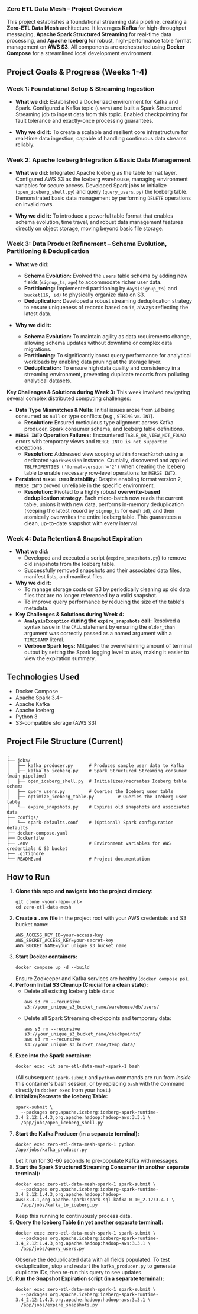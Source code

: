 ### **Zero ETL Data Mesh – Project Overview**

This project establishes a foundational streaming data pipeline, creating a **Zero-ETL Data Mesh** architecture. It leverages **Kafka** for high-throughput messaging, **Apache Spark Structured Streaming** for real-time data processing, and **Apache Iceberg** for robust, high-performance table format management on **AWS S3**. All components are orchestrated using **Docker Compose** for a streamlined local development environment.

## Project Goals & Progress (Weeks 1-4)

### **Week 1: Foundational Setup & Streaming Ingestion**

* **What we did:** Established a Dockerized environment for Kafka and Spark. Configured a Kafka topic (`users`) and built a Spark Structured Streaming job to ingest data from this topic. Enabled checkpointing for fault tolerance and exactly-once processing guarantees.

* **Why we did it:** To create a scalable and resilient core infrastructure for real-time data ingestion, capable of handling continuous data streams reliably.

### **Week 2: Apache Iceberg Integration & Basic Data Management**

* **What we did:** Integrated Apache Iceberg as the table format layer. Configured AWS S3 as the Iceberg warehouse, managing environment variables for secure access. Developed Spark jobs to initialize (`open_iceberg_shell.py`) and query (`query_users.py`) the Iceberg table. Demonstrated basic data management by performing `DELETE` operations on invalid rows.

* **Why we did it:** To introduce a powerful table format that enables schema evolution, time travel, and robust data management features directly on object storage, moving beyond basic file storage.

### **Week 3: Data Product Refinement – Schema Evolution, Partitioning & Deduplication**

* **What we did:**

    * **Schema Evolution:** Evolved the `users` table schema by adding new fields (`signup_ts`, `age`) to accommodate richer user data.
    * **Partitioning:** Implemented partitioning by `days(signup_ts)` and `bucket(16, id)` to physically organize data on S3.
    * **Deduplication:** Developed a robust streaming deduplication strategy to ensure uniqueness of records based on `id`, always reflecting the latest data.

* **Why we did it:**

    * **Schema Evolution:** To maintain agility as data requirements change, allowing schema updates without downtime or complex data migrations.
    * **Partitioning:** To significantly boost query performance for analytical workloads by enabling data pruning at the storage layer.
    * **Deduplication:** To ensure high data quality and consistency in a streaming environment, preventing duplicate records from polluting analytical datasets.

**Key Challenges & Solutions during Week 3:**
This week involved navigating several complex distributed computing challenges:

* **Data Type Mismatches & Nulls:** Initial issues arose from `id` being consumed as `null` or type conflicts (e.g., `STRING` vs. `INT`).
    * **Resolution:** Ensured meticulous type alignment across Kafka producer, Spark consumer schema, and Iceberg table definitions.
* **`MERGE INTO` Operation Failures:** Encountered `TABLE_OR_VIEW_NOT_FOUND` errors with temporary views and `MERGE INTO is not supported` exceptions.
    * **Resolution:** Addressed view scoping within `foreachBatch` using a dedicated `SparkSession` instance. Crucially, discovered and applied `TBLPROPERTIES ('format-version'='2')` when creating the Iceberg table to enable necessary row-level operations for `MERGE INTO`.
* **Persistent `MERGE INTO` Instability:** Despite enabling format version 2, `MERGE INTO` proved unreliable in the specific environment.
    * **Resolution:** Pivoted to a highly robust **overwrite-based deduplication strategy**. Each micro-batch now reads the current table, unions it with new data, performs in-memory deduplication (keeping the latest record by `signup_ts` for each `id`), and then atomically overwrites the entire Iceberg table. This guarantees a clean, up-to-date snapshot with every interval.

### **Week 4: Data Retention & Snapshot Expiration**

* **What we did:**
    * Developed and executed a script (`expire_snapshots.py`) to remove old snapshots from the Iceberg table.
    * Successfully removed snapshots and their associated data files, manifest lists, and manifest files.
* **Why we did it:**
    * To manage storage costs on S3 by periodically cleaning up old data files that are no longer referenced by a valid snapshot.
    * To improve query performance by reducing the size of the table's metadata.
* **Key Challenges & Solutions during Week 4:**
    * **`AnalysisException` during the `expire_snapshots` call:** Resolved a syntax issue in the `CALL` statement by ensuring the `older_than` argument was correctly passed as a named argument with a `TIMESTAMP` literal.
    * **Verbose Spark logs:** Mitigated the overwhelming amount of terminal output by setting the Spark logging level to `WARN`, making it easier to view the expiration summary.

## Technologies Used

* Docker Compose
* Apache Spark 3.4+
* Apache Kafka
* Apache Iceberg
* Python 3
* S3-compatible storage (AWS S3)

## Project File Structure (Current)
```
.
├── jobs/
│   ├── kafka_producer.py      # Produces sample user data to Kafka
│   ├── kafka_to_iceberg.py    # Spark Structured Streaming consumer (main pipeline)
│   ├── open_iceberg_shell.py  # Initializes/recreates Iceberg table schema
│   ├── query_users.py         # Queries the Iceberg user table
│   ├── optimize_iceberg_table.py         # Queries the Iceberg user table
│   └── expire_snapshots.py    # Expires old snapshots and associated data
├── configs/
│   └── spark-defaults.conf    # (Optional) Spark configuration defaults
├── docker-compose.yaml
├── Dockerfile
├── .env                       # Environment variables for AWS credentials & S3 bucket
├── .gitignore
└── README.md                  # Project documentation
```
## How to Run

1.  **Clone this repo and navigate into the project directory:**
    ```
    git clone <your-repo-url>
    cd zero-etl-data-mesh
    ```
2.  **Create a `.env` file** in the project root with your AWS credentials and S3 bucket name:
    ```
    AWS_ACCESS_KEY_ID=your-access-key
    AWS_SECRET_ACCESS_KEY=your-secret-key
    AWS_BUCKET_NAME=your_unique_s3_bucket_name
    ```
3.  **Start Docker containers:**
    ```
    docker compose up -d --build
    ```
    Ensure Zookeeper and Kafka services are healthy (`docker compose ps`).
4.  **Perform Initial S3 Cleanup (Crucial for a clean state):**
    * Delete all existing Iceberg table data:
        ```
        aws s3 rm --recursive s3://your_unique_s3_bucket_name/warehouse/db/users/
        ```
    * Delete all Spark Streaming checkpoints and temporary data:
        ```
        aws s3 rm --recursive s3://your_unique_s3_bucket_name/checkpoints/
        aws s3 rm --recursive s3://your_unique_s3_bucket_name/temp_data/
        ```
5.  **Exec into the Spark container:**
    ```
    docker exec -it zero-etl-data-mesh-spark-1 bash
    ```
    (All subsequent `spark-submit` and `python` commands are run from *inside* this container's bash session, or by replacing `bash` with the command directly in `docker exec` from your host.)
6.  **Initialize/Recreate the Iceberg Table:**
    ```
    spark-submit \
      --packages org.apache.iceberg:iceberg-spark-runtime-3.4_2.12:1.4.3,org.apache.hadoop:hadoop-aws:3.3.1 \
      /app/jobs/open_iceberg_shell.py
    ```
7.  **Start the Kafka Producer (in a separate terminal):**
    ```
    docker exec zero-etl-data-mesh-spark-1 python /app/jobs/kafka_producer.py
    ```
    Let it run for 30-60 seconds to pre-populate Kafka with messages.
8.  **Start the Spark Structured Streaming Consumer (in another separate terminal):**
    ```
    docker exec zero-etl-data-mesh-spark-1 spark-submit \
      --packages org.apache.iceberg:iceberg-spark-runtime-3.4_2.12:1.4.3,org.apache.hadoop:hadoop-aws:3.3.1,org.apache.spark:spark-sql-kafka-0-10_2.12:3.4.1 \
      /app/jobs/kafka_to_iceberg.py
    ```
    Keep this running to continuously process data.
9.  **Query the Iceberg Table (in yet another separate terminal):**
    ```
    docker exec zero-etl-data-mesh-spark-1 spark-submit \
      --packages org.apache.iceberg:iceberg-spark-runtime-3.4_2.12:1.4.3,org.apache.hadoop:hadoop-aws:3.3.1 \
      /app/jobs/query_users.py
    ```
    Observe the deduplicated data with all fields populated. To test deduplication, stop and restart the `kafka_producer.py` to generate duplicate IDs, then re-run this query to see updates.
10. **Run the Snapshot Expiration script (in a separate terminal):**
    ```
    docker exec zero-etl-data-mesh-spark-1 spark-submit \
      --packages org.apache.iceberg:iceberg-spark-runtime-3.4_2.12:1.4.3,org.apache.hadoop:hadoop-aws:3.3.1 \
      /app/jobs/expire_snapshots.py
    ```